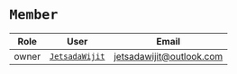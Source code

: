 # `Member`

|Role|User|Email|
|-|-|-|
|owner|[`JetsadaWijit`](https://github.com/JetsadaWijit)|jetsadawijit@outlook.com|
